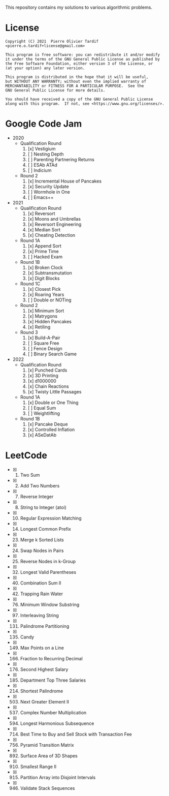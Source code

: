 This repository contains my solutions to various algorithmic problems.

# License

```
Copyright (C) 2021  Pierre Olivier Tardif <pierre.o.tardif+license@gmail.com>

This program is free software: you can redistribute it and/or modify
it under the terms of the GNU General Public License as published by
the Free Software Foundation, either version 3 of the License, or
(at your option) any later version.

This program is distributed in the hope that it will be useful,
but WITHOUT ANY WARRANTY; without even the implied warranty of
MERCHANTABILITY or FITNESS FOR A PARTICULAR PURPOSE.  See the
GNU General Public License for more details.

You should have received a copy of the GNU General Public License
along with this program.  If not, see <https://www.gnu.org/licenses/>.
```

# Google Code Jam

- 2020
	- Qualification Round
		1. [x] Vestigium
		2. [ ] Nesting Depth
		3. [ ] Parenting Partnering Returns
		4. [ ] ESAb ATAd
		5. [ ] Indicium
	- Round 2
		1. [x] Incremental House of Pancakes
		2. [x] Security Update
		3. [ ] Wormhole in One
		4. [ ] Emacs++
- 2021
	- Qualification Round
		1. [x] Reversort
		2. [x] Moons and Umbrellas
		3. [x] Reversort Engineering
		4. [x] Median Sort
		5. [x] Cheating Detection
	- Round 1A
		1. [x] Append Sort
		2. [x] Prime Time
		3. [ ] Hacked Exam
	- Round 1B
		1. [x] Broken Clock
		2. [x] Subtransmutation
		3. [x] Digit Blocks
	- Round 1C
		1. [x] Closest Pick
		2. [x] Roaring Years
		3. [ ] Double or NOTing
	- Round 2
		1. [x] Minimum Sort
		2. [x] Matrygons
		3. [x] Hidden Pancakes
		4. [x] Retiling
	- Round 3
		1. [x] Build-A-Pair
		2. [ ] Square Free
		3. [ ] Fence Design
		4. [ ] Binary Search Game
- 2022
	- Qualification Round
		1. [x] Punched Cards
		2. [x] 3D Printing
		3. [x] d1000000
		4. [x] Chain Reactions
		5. [x] Twisty Little Passages
	- Round 1A
		1. [x] Double or One Thing
		2. [ ] Equal Sum
		3. [ ] Weightlifting
	- Round 1B
		1. [x] Pancake Deque
		2. [x] Controlled Inflation
		3. [x] ASeDatAb

# LeetCode

- [x] 1. Two Sum
- [x] 2. Add Two Numbers
- [x] 7. Reverse Integer
- [x] 8. String to Integer (atoi)
- [x] 10. Regular Expression Matching
- [x] 14. Longest Common Prefix
- [x] 23. Merge k Sorted Lists
- [x] 24. Swap Nodes in Pairs
- [x] 25. Reverse Nodes in k-Group
- [x] 32. Longest Valid Parentheses
- [x] 40. Combination Sum II
- [x] 42. Trapping Rain Water
- [x] 76. Minimum Window Substring
- [x] 97. Interleaving String
- [x] 131. Palindrome Partitioning
- [x] 135. Candy
- [x] 149. Max Points on a Line
- [x] 166. Fraction to Recurring Decimal
- [x] 176. Second Highest Salary
- [x] 185. Department Top Three Salaries
- [x] 214. Shortest Palindrome
- [x] 503. Next Greater Element II
- [x] 537. Complex Number Multiplication
- [x] 594. Longest Harmonious Subsequence
- [x] 714. Best Time to Buy and Sell Stock with Transaction Fee
- [x] 756. Pyramid Transition Matrix
- [x] 892. Surface Area of 3D Shapes
- [x] 910. Smallest Range II
- [x] 915. Partition Array into Disjoint Intervals
- [x] 946. Validate Stack Sequences
